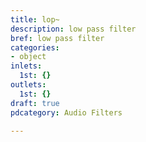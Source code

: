 ```yaml
---
title: lop~
description: low pass filter
bref: low pass filter
categories:
- object
inlets:
  1st: {}
outlets:
  1st: {}
draft: true
pdcategory: Audio Filters

---
```


